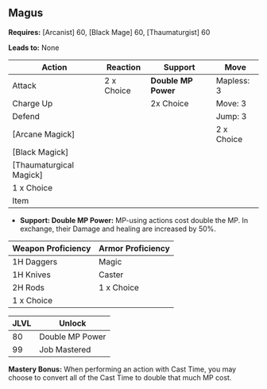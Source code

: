 ## Magus

**Requires:** [Arcanist] 60, [Black Mage] 60, [Thaumaturgist] 60

**Leads to:** None

| Action               | Reaction   | Support             | Move |
| ---                  | ---        | ---                 | ---  |
| Attack               | 2 x Choice | **Double MP Power** | Mapless: 3
| Charge Up            |            | 2x Choice           | Move: 3
| Defend               |            |                     | Jump: 3
| [Arcane Magick]      |            |                     | 2 x Choice
| [Black Magick]       |            |                     |
| [Thaumaturgical Magick] |         |                     |
| 1 x Choice           |            |                     |
| Item                 |            |                     |

- **Support: Double MP Power:** MP-using actions cost double the MP. In exchange, their Damage and healing are increased by 50%.

| Weapon Proficiency | Armor Proficiency |
| ---                | ---               |
| 1H Daggers         | Magic
| 1H Knives          | Caster
| 2H Rods            | 1 x Choice
| 1 x Choice         |

| JLVL | Unlock |
| ---  | ---    |
| 80 | Double MP Power
| 99 | Job Mastered

**Mastery Bonus:** When performing an action with Cast Time, you may choose to convert all of the Cast Time to double that much MP cost.
